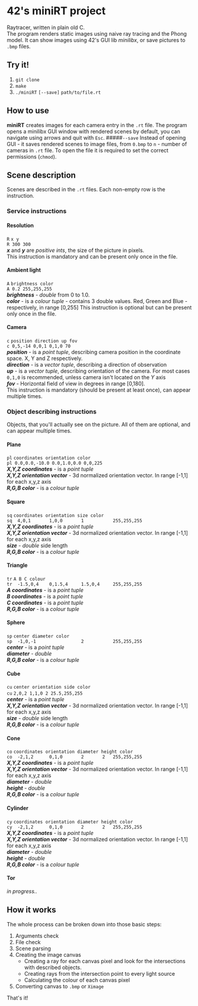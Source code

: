 # 42's miniRT project

Raytracer, written in plain old C.<br>
The program renders static images using naive ray tracing and the Phong model.
It can show images using 42's GUI lib _minilibx_, or save pictures to `.bmp` files.

## Try it!
1. `git clone`
2. `make`
3. `./miniRT` `[--save]` `path/to/file.rt`

## How to use
**miniRT** creates images for each camera entry in the `.rt` file.
The program opens a minilibx GUI window with rendered scenes by default, you can navigate using arrows and quit with `Esc`.
#####`--save`
Instead of opening GUI - it saves rendered scenes to image files, from `0.bmp` to `n` - number of cameras in `.rt` file.
To open the file it is required to set the correct permissions (`chmod`).

## Scene description
Scenes are described in the `.rt` files. Each non-empty row is the instruction.

### Service instructions

#### Resolution
`R`  `x y`<br>
`R 300 300`<br>
***x*** and ***y*** are _positive ints_, the size of the picture in pixels.<br>
This instruction is mandatory and can be present only once in the file.

#### Ambient light
`A` `brightness color`<br>
`A 0.2 255,255,255`<br>
***brightness*** - _double_ from 0 to 1.0.<br>
***color*** - is a _colour tuple_ - contains 3 double values. Red, Green and Blue - respectively, in range [0,255]
This instruction is optional but can be present only once in the file.

#### Camera
`c` `position direction up fov`<br>
`c 0,5,-14 0,0,1 0,1,0 70`<br>
***position*** - is a _point tuple_, describing camera position in the coordinate space. X, Y and Z respectively.<br>
***direction*** - is a _vector tuple_, describing a direction of observation<br>
***up*** - is a _vector tuple_, describing orientation of the camera. For most cases `0,1,0` is recommended, unless camera isn't located on the *Y* axis <br>
***fov*** - Horizontal field of view in degrees in range [0,180].<br>
This instruction is mandatory (should be present at least once), can appear multiple times.

### Object describing instructions
Objects, that you'll actually see on the picture. All of them are optional, and can appear multiple times.

#### Plane
`pl` `coordinates orientation color`<br>
`pl 0.0,0.0,-10.0 0.0,1.0,0.0 0,0,225`<br>
***X,Y,Z coordinates*** - is a _point tuple_<br>
***X,Y,Z orientation vector*** - 3d normalized orientation vector. In range [-1,1] for each x,y,z axis <br>
***R,G,B color*** - is a _colour tuple_

#### Square
`sq`  `coordinates orientation size color`<br>
`sq  4,0,1       1,0,0       1           255,255,255`<br>
***X,Y,Z coordinates*** - is a _point tuple_<br>
***X,Y,Z orientation vector*** - 3d normalized orientation vector. In range [-1,1] for each x,y,z axis <br>
***size*** - _double_ side length <br>
***R,G,B color*** - is a _colour tuple_

#### Triangle
`tr` `A B C colour`<br>
`tr  -1.5,0,4    0,1.5,4     1.5,0,4     255,255,255`<br>
***A coordinates*** - is a _point tuple_<br>
***B coordinates*** - is a _point tuple_<br>
***C coordinates*** - is a _point tuple_<br>
***R,G,B color*** - is a _colour tuple_

#### Sphere
`sp`  `center diameter color`<br>
`sp  -1,0,-1                 2           255,255,255`<br>
***center*** - is a _point tuple_<br>
***diameter*** - _double_  <br>
***R,G,B color*** - is a _colour tuple_

#### Cube
`cu`  `center orientation side color`<br>
`cu`  `2,0,2 1,1,0 2 25.5,255,255`<br>
***center*** - is a _point tuple_<br>
***X,Y,Z orientation vector*** - 3d normalized orientation vector. In range [-1,1] for each x,y,z axis <br>
***size*** - _double_ side length <br>
***R,G,B color*** - is a _colour tuple_

#### Cone
`co` `coordinates orientation diameter height color`<br>
`co  -2,1,2      0,1,0       2       2   255,255,255`<br>
***X,Y,Z coordinates*** - is a _point tuple_<br>
***X,Y,Z orientation vector*** - 3d normalized orientation vector. In range [-1,1] for each x,y,z axis <br>
***diameter*** - _double_  <br>
***height*** - _double_  <br>
***R,G,B color*** - is a _colour tuple_

#### Cylinder
`cy` `coordinates orientation diameter height color`<br>
`cy  -2,1,2      0,1,0       2       2   255,255,255`<br>
***X,Y,Z coordinates*** - is a _point tuple_<br>
***X,Y,Z orientation vector*** - 3d normalized orientation vector. In range [-1,1] for each x,y,z axis <br>
***diameter*** - _double_  <br>
***height*** - _double_  <br>
***R,G,B color*** - is a _colour tuple_

#### Tor
*in progress..*

## How it works
The whole process can be broken down into those basic steps:
1. Arguments check
2. File check
3. Scene parsing
4. Creating the image canvas
    - Creating a ray for each canvas pixel and look for the intersections with described objects.
    - Creating rays from the intersection point to every light source
    - Calculating the colour of each canvas pixel
5. Converting canvas to `.bmp` or `Ximage`

That's it!